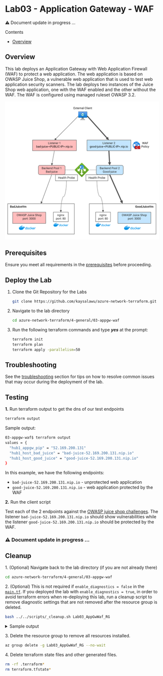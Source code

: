 # Lab03 - Application Gateway - WAF <!-- omit from toc -->

⚠️ Document update in progress ...

Contents

- [Overview](#overview)

## Overview

This lab deploys an Application Gateway with Web Application Firewall (WAF) to protect a web application. The web application is based on OWASP Juice Shop, a vulnerable web application that is used to test web application security scanners. The lab deploys two instances of the Juice Shop web application, one with the WAF enabled and the other without the WAF. The WAF is configured using managed ruleset OWASP 3.2.


<img src="./images/architecture.png" alt="websocket" width="700">

## Prerequisites

Ensure you meet all requirements in the [prerequisites](../../prerequisites/README.md) before proceeding.

## Deploy the Lab

1. Clone the Git Repository for the Labs

   ```sh
   git clone https://github.com/kaysalawu/azure-network-terraform.git
   ```

2. Navigate to the lab directory

   ```sh
   cd azure-network-terraform/4-general/03-appgw-waf
   ```

3. Run the following terraform commands and type ***yes*** at the prompt:

   ```sh
   terraform init
   terraform plan
   terraform apply -parallelism=50
   ```

## Troubleshooting

See the [troubleshooting](../../troubleshooting/README.md) section for tips on how to resolve common issues that may occur during the deployment of the lab.


## Testing

**1.** Run terraform output to get the dns of our test endpoints

```sh
terraform output
```

Sample output:

```sh
03-appgw-waf$ terraform output
values = {
  "hub1_appgw_pip" = "52.169.200.131"
  "hub1_host_bad_juice" = "bad-juice-52.169.200.131.nip.io"
  "hub1_host_good_juice" = "good-juice-52.169.200.131.nip.io"
}
```

In this example, we have the following endpoints:
- `bad-juice-52.169.200.131.nip.io` - unprotected web application
- `good-juice-52.169.200.131.nip.io` - web application protected by the WAF


**2.** Run the client script

Test each of the 2 endpoints against the [OWASP juice shop challenges](https://owasp.org/www-project-juice-shop/). The listener `bad-juice-52.169.200.131.nip.io` should show vulnerabilities while the listener `good-juice-52.169.200.131.nip.io` should be protected by the WAF.

### ⚠️ Document update in progress ...


## Cleanup

1\. (Optional) Navigate back to the lab directory (if you are not already there)

```sh
cd azure-network-terraform/4-general/03-appgw-waf
```

2\. (Optional) This is not required if `enable_diagnostics = false` in the [`main.tf`](./02-main.tf). If you deployed the lab with `enable_diagnostics = true`, in order to avoid terraform errors when re-deploying this lab, run a cleanup script to remove diagnostic settings that are not removed after the resource group is deleted.

```sh
bash ../../scripts/_cleanup.sh Lab03_AppGwWaf_RG
```

<details>

<summary>Sample output</summary>

```sh
04-appgw-websocket$ bash ../../scripts/_cleanup.sh Lab03_AppGwWaf_RG

Resource group: Lab03_AppGwWaf_RG

⏳ Checking for diagnostic settings on resources in Lab03_AppGwWaf_RG ...
➜  Checking firewall ...
➜  Checking vnet gateway ...
➜  Checking vpn gateway ...
➜  Checking er gateway ...
➜  Checking app gateway ...
⏳ Checking for azure policies in Lab03_AppGwWaf_RG ...
Done!
```

</details>
<p>

3\. Delete the resource group to remove all resources installed.

```sh
az group delete -g Lab03_AppGwWaf_RG --no-wait
```

4\. Delete terraform state files and other generated files.

```sh
rm -rf .terraform*
rm terraform.tfstate*
```

